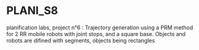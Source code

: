 # PLANI_S8
planification labs, project n°6 : Trajectory generation using a PRM method for 2 RR mobile robots with joint stops, and a square base. Objects and robots are difined with segments, objects being rectangles
